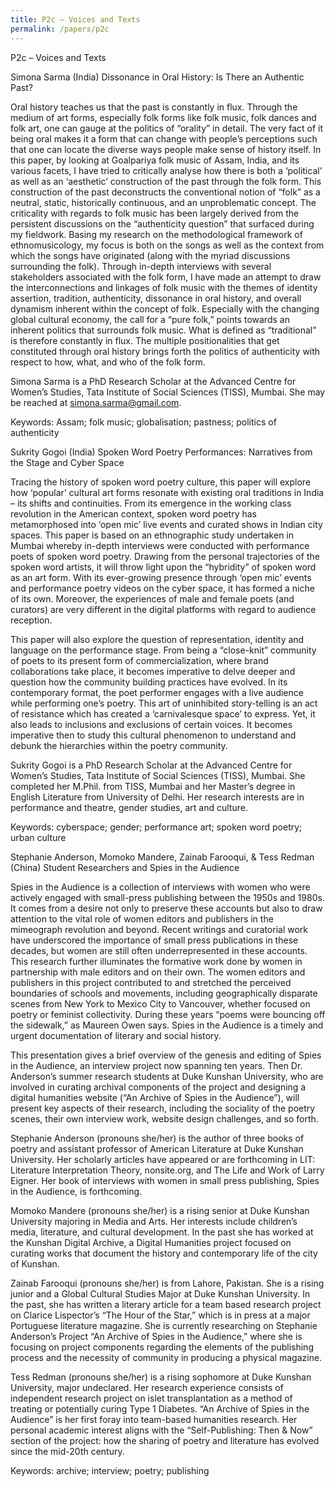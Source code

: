 ```yaml
---
title: P2c – Voices and Texts
permalink: /papers/p2c
---
```

P2c – Voices and Texts

Simona Sarma (India) Dissonance in Oral History: Is There an Authentic Past?  

Oral history teaches us that the past is constantly in flux. Through the medium of art forms, especially folk forms like folk music, folk dances and folk art, one can gauge at the politics of “orality” in detail. The very fact of it being oral makes it a form that can change with people’s perceptions such that one can locate the diverse ways people make sense of history itself. In this paper, by looking at Goalpariya folk music of Assam, India, and its various facets, I have tried to critically analyse how there is both a ‘political’ as well as an ‘aesthetic’ construction of the past through the folk form. This construction of the past deconstructs the conventional notion of “folk” as a neutral, static, historically continuous, and an unproblematic concept. The criticality with regards to folk music has been largely derived from the persistent discussions on the “authenticity question” that surfaced during my fieldwork. Basing my research on the methodological framework of ethnomusicology, my focus is both on the songs as well as the context from which the songs have originated (along with the myriad discussions surrounding the folk). Through in-depth interviews with several stakeholders associated with the folk form, I have made an attempt to draw the interconnections and linkages of folk music with the themes of identity assertion, tradition, authenticity, dissonance in oral history, and overall dynamism inherent within the concept of folk. Especially with the changing global cultural economy, the call for a “pure folk,” points towards an inherent politics that surrounds folk music. What is defined as “traditional” is therefore constantly in flux. The multiple positionalities that get constituted through oral history brings forth the politics of authenticity with respect to how, what, and who of the folk form. 

Simona Sarma is a PhD Research Scholar at the Advanced Centre for Women’s Studies, Tata Institute of Social Sciences (TISS), Mumbai. She may be reached at simona.sarma@gmail.com. 

Keywords: Assam; folk music; globalisation; pastness; politics of authenticity

Sukrity Gogoi (India) Spoken Word Poetry Performances: Narratives from the Stage and Cyber Space

Tracing the history of spoken word poetry culture, this paper will explore how ‘popular’ cultural art forms resonate with existing oral traditions in India – its shifts and continuities. From its emergence in the working class revolution in the American context, spoken word poetry has metamorphosed into ‘open mic’ live events and curated shows in Indian city spaces. This paper is based on an ethnographic study undertaken in Mumbai whereby in-depth interviews were conducted with performance poets of spoken word poetry. Drawing from the personal trajectories of the spoken word artists, it will throw light upon the “hybridity” of spoken word as an art form. With its ever-growing presence through ‘open mic’ events and performance poetry videos on the cyber space, it has formed a niche of its own. Moreover, the experiences of male and female poets (and curators) are very different in the digital platforms with regard to audience reception.

This paper will also explore the question of representation, identity and language on the performance stage. From being a “close-knit” community of poets to its present form of commercialization, where brand collaborations take place, it becomes imperative to delve deeper and question how the community building practices have evolved. In its contemporary format, the poet performer engages with a live audience while performing one’s poetry. This art of uninhibited story-telling is an act of resistance which has created a ‘carnivalesque space’ to express. Yet, it also leads to inclusions and exclusions of certain voices. It becomes imperative then to study this cultural phenomenon to understand and debunk the hierarchies within the poetry community.

Sukrity Gogoi is a PhD Research Scholar at the Advanced Centre for Women’s Studies, Tata Institute of Social Sciences (TISS), Mumbai. She completed her M.Phil. from TISS, Mumbai and her Master’s degree in English Literature from University of Delhi. Her research interests are in performance and theatre, gender studies, art and culture. 

Keywords: cyberspace; gender; performance art; spoken word poetry; urban culture

Stephanie Anderson, Momoko Mandere, Zainab Farooqui, & Tess Redman (China) Student Researchers and Spies in the Audience

Spies in the Audience is a collection of interviews with women who were actively engaged with small-press publishing between the 1950s and 1980s. It comes from a desire not only to preserve these accounts but also to draw attention to the vital role of women editors and publishers in the mimeograph revolution and beyond. Recent writings and curatorial work have underscored the importance of small press publications in these decades, but women are still often underrepresented in these accounts. This research further illuminates the formative work done by women in partnership with male editors and on their own. The women editors and publishers in this project contributed to and stretched the perceived boundaries of schools and movements, including geographically disparate scenes from New York to Mexico City to Vancouver, whether focused on poetry or feminist collectivity. During these years “poems were bouncing off the sidewalk,” as Maureen Owen says. Spies in the Audience is a timely and urgent documentation of literary and social history. 

This presentation gives a brief overview of the genesis and editing of Spies in the Audience, an interview project now spanning ten years. Then Dr. Anderson’s summer research students at Duke Kunshan University, who are involved in curating archival components of the project and designing a digital humanities website (“An Archive of Spies in the Audience”), will present key aspects of their research, including the sociality of the poetry scenes, their own interview work, website design challenges, and so forth.

Stephanie Anderson (pronouns she/her) is the author of three books of poetry and assistant professor of American Literature at Duke Kunshan University. Her scholarly articles have appeared or are forthcoming in LIT: Literature Interpretation Theory, nonsite.org, and The Life and Work of Larry Eigner. Her book of interviews with women in small press publishing, Spies in the Audience, is forthcoming. 

Momoko Mandere (pronouns she/her) is a rising senior at Duke Kunshan University majoring in Media and Arts. Her interests include children’s media, literature, and cultural development. In the past she has worked at the Kunshan Digital Archive, a Digital Humanities project focused on curating works that document the history and contemporary life of the city of Kunshan. 

Zainab Farooqui (pronouns she/her) is from Lahore, Pakistan. She is a rising junior and a Global Cultural Studies Major at Duke Kunshan University. In the past, she has written a literary article for a team based research project on Clarice Lispector’s “The Hour of the Star,” which is in press at a major Portuguese literature magazine. She is currently researching on Stephanie Anderson’s Project “An Archive of Spies in the Audience,” where she is focusing on project components regarding the elements of the publishing process and the necessity of community in producing a physical magazine. 

Tess Redman (pronouns she/her) is a rising sophomore at Duke Kunshan University, major undeclared. Her research experience consists of independent research project on islet transplantation as a method of treating or potentially curing Type 1 Diabetes. “An Archive of Spies in the Audience” is her first foray into team-based humanities research. Her personal academic interest aligns with the “Self-Publishing: Then & Now” section of the project: how the sharing of poetry and literature has evolved since the mid-20th century.

Keywords: archive; interview; poetry; publishing